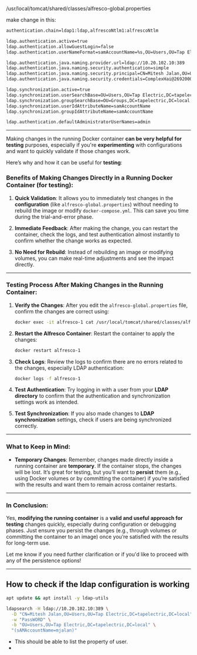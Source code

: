 /usr/local/tomcat/shared/classes/alfresco-global.properties

make change in this:
```bash
authentication.chain=ldap1:ldap,alfrescoNtlm1:alfrescoNtlm

ldap.authentication.active=true
ldap.authentication.allowGuestLogin=false
ldap.authentication.userNameFormat=samAccountName=%s,OU=Users,OU=Tap Electric,DC=tapelectric,DC=local

ldap.authentication.java.naming.provider.url=ldap://10.20.102.10:389
ldap.authentication.java.naming.security.authentication=simple
ldap.authentication.java.naming.security.principal=CN=Mitesh Jalan,OU=Users,OU=Tap Electric,DC=tapelectric,DC=local
ldap.authentication.java.naming.security.credentials=ComplexHai@2692000

ldap.synchronization.active=true
ldap.synchronization.userSearchBase=OU=Users,OU=Tap Electric,DC=tapelectric,DC=local
ldap.synchronization.groupSearchBase=OU=Groups,DC=tapelectric,DC=local
ldap.synchronization.userIdAttributeName=samAccountName
ldap.synchronization.groupIdAttributeName=samAccountName

ldap.authentication.defaultAdministratorUserNames=admin

```
---

Making changes in the running Docker container **can be very helpful for testing** purposes, especially if you're **experimenting** with configurations and want to quickly validate if those changes work.

Here’s why and how it can be useful for **testing**:

### Benefits of Making Changes Directly in a Running Docker Container (for testing):
1. **Quick Validation**: It allows you to immediately test changes in the **configuration** (like `alfresco-global.properties`) without needing to rebuild the image or modify `docker-compose.yml`. This can save you time during the trial-and-error phase.
   
2. **Immediate Feedback**: After making the change, you can restart the container, check the logs, and test authentication almost instantly to confirm whether the change works as expected.

3. **No Need for Rebuild**: Instead of rebuilding an image or modifying volumes, you can make real-time adjustments and see the impact directly.

---

### Testing Process After Making Changes in the Running Container:

1. **Verify the Changes**:
   After you edit the `alfresco-global.properties` file, confirm the changes are correct using:
   ```bash
   docker exec -it alfresco-1 cat /usr/local/tomcat/shared/classes/alfresco-global.properties
   ```

2. **Restart the Alfresco Container**:
   Restart the container to apply the changes:
   ```bash
   docker restart alfresco-1
   ```

3. **Check Logs**:
   Review the logs to confirm there are no errors related to the changes, especially LDAP authentication:
   ```bash
   docker logs -f alfresco-1
   ```

4. **Test Authentication**:
   Try logging in with a user from your **LDAP directory** to confirm that the authentication and synchronization settings work as intended.

5. **Test Synchronization**:
   If you also made changes to **LDAP synchronization** settings, check if users are being synchronized correctly.

---

### What to Keep in Mind:
- **Temporary Changes**: Remember, changes made directly inside a running container are **temporary**. If the container stops, the changes will be lost. It’s great for testing, but you’ll want to **persist** them (e.g., using Docker volumes or by committing the container) if you’re satisfied with the results and want them to remain across container restarts.

---

### In Conclusion:
Yes, **modifying the running container** is a **valid and useful approach for testing** changes quickly, especially during configuration or debugging phases. Just ensure you persist the changes (e.g., through volumes or committing the container to an image) once you’re satisfied with the results for long-term use.

Let me know if you need further clarification or if you'd like to proceed with any of the persistence options!



---
## How to check if the ldap configuration is working

```bash
apt update && apt install -y ldap-utils
```
```bash
ldapsearch -H ldap://10.20.102.10:389 \
  -D "CN=Mitesh Jalan,OU=Users,OU=Tap Electric,DC=tapelectric,DC=local" \
  -w "PassWORD" \
  -b "OU=Users,OU=Tap Electric,DC=tapelectric,DC=local" \
  "(sAMAccountName=mjalan)"

```
- This should be able to list the property of user.
- 